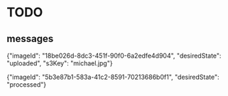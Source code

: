 # TODO

## messages

  {"imageId": "18be026d-8dc3-451f-90f0-6a2edfe4d904", "desiredState": "uploaded", "s3Key": "michael.jpg"}

  {"imageId": "5b3e87b1-583a-41c2-8591-70213686b0f1", "desiredState": "processed"}
